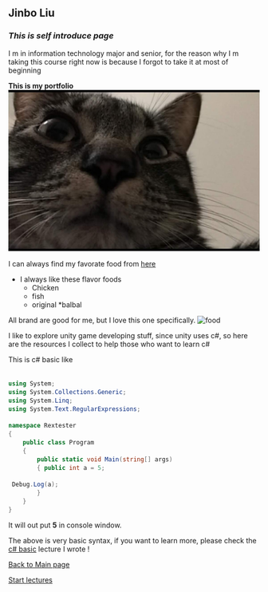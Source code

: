 ## Jinbo Liu

  
### *This is self introduce page*


I m in information technology major and senior, for the reason why I m taking this course right now is because I forgot to take it at most of beginning


**This is my portfolio**
![me](https://github.com/Dokidok1/new1000/blob/master/images/paopao.jpg)

I can always find my favorate food from [here](https://www.chewy.com/b/food-387)

* I always like these flavor foods
    * Chicken
    * fish
    * original
    *balbal
    
All brand are good for me, but I love this one specifically.
![food](https://img.chewy.com/is/catalog/99973_MAIN._AC_SS55_V1462999364_.jpg)


I like to explore unity game developing stuff, since unity uses c#, so here are the resources I collect to help those who want to learn c#

This is c# basic like 

```c#

using System;
using System.Collections.Generic;
using System.Linq;
using System.Text.RegularExpressions;

namespace Rextester
{
    public class Program
    {
        public static void Main(string[] args)
        { public int a = 5;
 
 Debug.Log(a);
        }
    }
}

 ```
 
 It will out put **5** in console window.
 
 The above is very basic syntax, if you want to learn more, please check the 
 [c# basic](https://github.com/Dokidok1/new1000/blob/master/md_files/c%23_basic.md) lecture I wrote !
 
 
 [Back to Main page](https://github.com/Dokidok1/new1000)
 
 
 [Start lectures](https://github.com/Dokidok1/new1000/blob/master/md_files/c%23_basic.md)




